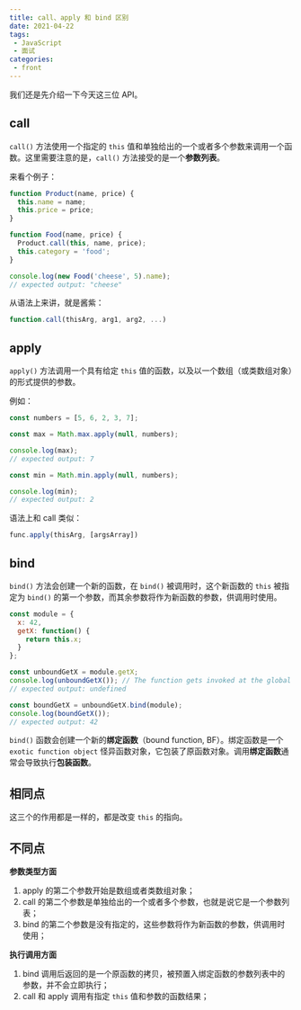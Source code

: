 ```yaml
---
title: call、apply 和 bind 区别
date: 2021-04-22
tags:
 - JavaScript
 - 面试
categories:
 - front
---
```


我们还是先介绍一下今天这三位 API。

## call

`call()` 方法使用一个指定的 `this` 值和单独给出的一个或者多个参数来调用一个函数。这里需要注意的是，`call()` 方法接受的是一个**参数列表**。

来看个例子：

```js
function Product(name, price) {
  this.name = name;
  this.price = price;
}

function Food(name, price) {
  Product.call(this, name, price);
  this.category = 'food';
}

console.log(new Food('cheese', 5).name);
// expected output: "cheese"

```

从语法上来讲，就是酱紫：

```js
function.call(thisArg, arg1, arg2, ...)
```

## apply

`apply()` 方法调用一个具有给定 `this` 值的函数，以及以一个数组（或类数组对象）的形式提供的参数。

例如：

```js
const numbers = [5, 6, 2, 3, 7];

const max = Math.max.apply(null, numbers);

console.log(max);
// expected output: 7

const min = Math.min.apply(null, numbers);

console.log(min);
// expected output: 2

```

语法上和 call 类似：

```js
func.apply(thisArg, [argsArray])
```

## bind

`bind()` 方法会创建一个新的函数，在 `bind()` 被调用时，这个新函数的 `this` 被指定为 `bind()` 的第一个参数，而其余参数将作为新函数的参数，供调用时使用。

```js
const module = {
  x: 42,
  getX: function() {
    return this.x;
  }
};

const unboundGetX = module.getX;
console.log(unboundGetX()); // The function gets invoked at the global scope
// expected output: undefined

const boundGetX = unboundGetX.bind(module);
console.log(boundGetX());
// expected output: 42

```

`bind()` 函数会创建一个新的**绑定函数**（bound function, BF）。绑定函数是一个 `exotic function object` 怪异函数对象，它包装了原函数对象。调用**绑定函数**通常会导致执行**包装函数**。

## 相同点

这三个的作用都是一样的，都是改变 `this` 的指向。

## 不同点

**参数类型方面**

1. apply 的第二个参数开始是数组或者类数组对象；
2. call 的第二个参数是单独给出的一个或者多个参数，也就是说它是一个参数列表；
3. bind 的第二个参数是没有指定的，这些参数将作为新函数的参数，供调用时使用；

**执行调用方面**

1. bind 调用后返回的是一个原函数的拷贝，被预置入绑定函数的参数列表中的参数，并不会立即执行；
2. call 和 apply 调用有指定 `this` 值和参数的函数结果；